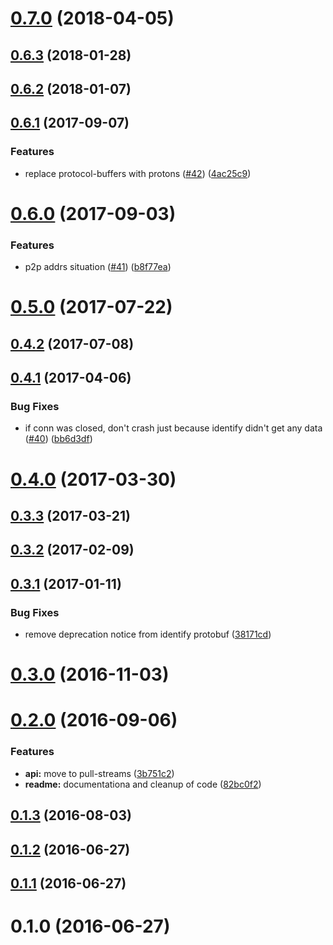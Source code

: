 <a name="0.7.0"></a>
# [0.7.0](https://github.com/libp2p/js-libp2p-identify/compare/v0.6.3...v0.7.0) (2018-04-05)



<a name="0.6.3"></a>
## [0.6.3](https://github.com/libp2p/js-libp2p-identify/compare/v0.6.2...v0.6.3) (2018-01-28)



<a name="0.6.2"></a>
## [0.6.2](https://github.com/libp2p/js-libp2p-identify/compare/v0.6.1...v0.6.2) (2018-01-07)



<a name="0.6.1"></a>
## [0.6.1](https://github.com/libp2p/js-libp2p-identify/compare/v0.6.0...v0.6.1) (2017-09-07)


### Features

* replace protocol-buffers with protons ([#42](https://github.com/libp2p/js-libp2p-identify/issues/42)) ([4ac25c9](https://github.com/libp2p/js-libp2p-identify/commit/4ac25c9))



<a name="0.6.0"></a>
# [0.6.0](https://github.com/libp2p/js-libp2p-identify/compare/v0.5.0...v0.6.0) (2017-09-03)


### Features

* p2p addrs situation ([#41](https://github.com/libp2p/js-libp2p-identify/issues/41)) ([b8f77ea](https://github.com/libp2p/js-libp2p-identify/commit/b8f77ea))



<a name="0.5.0"></a>
# [0.5.0](https://github.com/libp2p/js-libp2p-identify/compare/v0.4.2...v0.5.0) (2017-07-22)



<a name="0.4.2"></a>
## [0.4.2](https://github.com/libp2p/js-libp2p-identify/compare/v0.4.1...v0.4.2) (2017-07-08)



<a name="0.4.1"></a>
## [0.4.1](https://github.com/libp2p/js-libp2p-identify/compare/v0.4.0...v0.4.1) (2017-04-06)


### Bug Fixes

* if conn was closed, don't crash just because identify didn't get any data ([#40](https://github.com/libp2p/js-libp2p-identify/issues/40)) ([bb6d3df](https://github.com/libp2p/js-libp2p-identify/commit/bb6d3df))



<a name="0.4.0"></a>
# [0.4.0](https://github.com/libp2p/js-libp2p-identify/compare/v0.3.3...v0.4.0) (2017-03-30)



<a name="0.3.3"></a>
## [0.3.3](https://github.com/libp2p/js-libp2p-identify/compare/v0.3.2...v0.3.3) (2017-03-21)



<a name="0.3.2"></a>
## [0.3.2](https://github.com/libp2p/js-libp2p-identify/compare/v0.3.1...v0.3.2) (2017-02-09)



<a name="0.3.1"></a>
## [0.3.1](https://github.com/libp2p/js-libp2p-identify/compare/v0.3.0...v0.3.1) (2017-01-11)


### Bug Fixes

* remove deprecation notice from identify protobuf ([38171cd](https://github.com/libp2p/js-libp2p-identify/commit/38171cd))



<a name="0.3.0"></a>
# [0.3.0](https://github.com/libp2p/js-libp2p-identify/compare/v0.2.0...v0.3.0) (2016-11-03)



<a name="0.2.0"></a>
# [0.2.0](https://github.com/libp2p/js-libp2p-identify/compare/v0.1.3...v0.2.0) (2016-09-06)


### Features

* **api:** move to pull-streams ([3b751c2](https://github.com/libp2p/js-libp2p-identify/commit/3b751c2))
* **readme:** documentationa and cleanup of code ([82bc0f2](https://github.com/libp2p/js-libp2p-identify/commit/82bc0f2))



<a name="0.1.3"></a>
## [0.1.3](https://github.com/libp2p/js-libp2p-identify/compare/v0.1.2...v0.1.3) (2016-08-03)



<a name="0.1.2"></a>
## [0.1.2](https://github.com/libp2p/js-libp2p-identify/compare/v0.1.1...v0.1.2) (2016-06-27)



<a name="0.1.1"></a>
## [0.1.1](https://github.com/libp2p/js-libp2p-identify/compare/v0.1.0...v0.1.1) (2016-06-27)



<a name="0.1.0"></a>
# 0.1.0 (2016-06-27)



